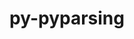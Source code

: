 ---
title: "py-pyparsing"
layout: cache
categories: [package, develop]
meta: {"compilers": ["none"], "num_specs": 77, "num_specs_by_stack": {"data-vis-sdk": 5, "e4s": 17, "e4s-neoverse-v2": 10, "e4s-oneapi": 5, "e4s-rocm-external": 5, "hep": 7, "ml-darwin-aarch64-mps": 10, "ml-linux-aarch64-cpu": 10, "ml-linux-aarch64-cuda": 10, "ml-linux-x86_64-cpu": 10, "ml-linux-x86_64-cuda": 10, "radiuss": 5, "root": 77}, "oss": ["sequoia", "ubuntu18.04", "ubuntu20.04", "ubuntu22.04", "ubuntu24.04"], "platforms": ["darwin", "linux"], "stacks": ["data-vis-sdk", "e4s", "e4s-neoverse-v2", "e4s-oneapi", "e4s-rocm-external", "hep", "ml-darwin-aarch64-mps", "ml-linux-aarch64-cpu", "ml-linux-aarch64-cuda", "ml-linux-x86_64-cpu", "ml-linux-x86_64-cuda", "radiuss", "root"], "targets": ["aarch64", "neoverse_v2", "x86_64_v3"], "versions": ["3.1.2"]}
spec_details: [{"compiler": "none", "hash": "2czcpjhipkdbycoldqf4ncnnzpyqzb3d", "os": "sequoia", "platform": "darwin", "size": "-", "stacks": ["ml-darwin-aarch64-mps", "root"], "target": "aarch64", "variants": ["build_system=python_pip"], "versions": ["3.1.2"]}, {"compiler": "none", "hash": "2e5apaysx47ruh6xvo6xpewskukfe7vr", "os": "ubuntu22.04", "platform": "linux", "size": "-", "stacks": ["e4s-oneapi", "root"], "target": "x86_64_v3", "variants": ["build_system=python_pip"], "versions": ["3.1.2"]}, {"compiler": "none", "hash": "2ftzg6satnfkhagivtkv2y7nkmfu5mgt", "os": "ubuntu22.04", "platform": "linux", "size": "-", "stacks": ["e4s", "root"], "target": "x86_64_v3", "variants": ["build_system=python_pip"], "versions": ["3.1.2"]}, {"compiler": "none", "hash": "2k34ltymhdwdbwfzeh4vrd3qubtmymzm", "os": "ubuntu22.04", "platform": "linux", "size": "-", "stacks": ["e4s-neoverse-v2", "root"], "target": "neoverse_v2", "variants": ["build_system=python_pip"], "versions": ["3.1.2"]}, {"compiler": "none", "hash": "2r4jtkmmjhviqc6lnu5etralol3iy6g4", "os": "ubuntu24.04", "platform": "linux", "size": "-", "stacks": ["ml-linux-x86_64-cpu", "ml-linux-x86_64-cuda", "root"], "target": "x86_64_v3", "variants": ["build_system=python_pip"], "versions": ["3.1.2"]}, {"compiler": "none", "hash": "2seuc5qshhede6txyg42h2wfbaylr4vi", "os": "ubuntu20.04", "platform": "linux", "size": "-", "stacks": ["data-vis-sdk", "root"], "target": "x86_64_v3", "variants": ["build_system=python_pip"], "versions": ["3.1.2"]}, {"compiler": "none", "hash": "2wmbln4xe4l6mpe3ohf36usrg372q5yv", "os": "ubuntu22.04", "platform": "linux", "size": "-", "stacks": ["e4s-oneapi", "root"], "target": "x86_64_v3", "variants": ["build_system=python_pip"], "versions": ["3.1.2"]}, {"compiler": "none", "hash": "2xktbpaqquq4kwwowmzhugsa52h3o3kj", "os": "ubuntu24.04", "platform": "linux", "size": "-", "stacks": ["ml-linux-aarch64-cpu", "ml-linux-aarch64-cuda", "root"], "target": "aarch64", "variants": ["build_system=python_pip"], "versions": ["3.1.2"]}, {"compiler": "none", "hash": "3iuqrm3pxd47va4idcnl26xwq4fzb4oe", "os": "ubuntu18.04", "platform": "linux", "size": "-", "stacks": ["radiuss", "root"], "target": "x86_64_v3", "variants": ["build_system=python_pip"], "versions": ["3.1.2"]}, {"compiler": "none", "hash": "4nrq7vnxwvy5rca7dbiqa7g2z773cwvp", "os": "ubuntu24.04", "platform": "linux", "size": "-", "stacks": ["ml-linux-x86_64-cpu", "ml-linux-x86_64-cuda", "root"], "target": "x86_64_v3", "variants": ["build_system=python_pip"], "versions": ["3.1.2"]}, {"compiler": "none", "hash": "4sk655hn7av3qignnl6dr43amnoopgd3", "os": "ubuntu20.04", "platform": "linux", "size": "-", "stacks": ["data-vis-sdk", "root"], "target": "x86_64_v3", "variants": ["build_system=python_pip"], "versions": ["3.1.2"]}, {"compiler": "none", "hash": "4uib3bkdbdu6g4cpvybxhp6th7pmi6ln", "os": "ubuntu18.04", "platform": "linux", "size": "-", "stacks": ["radiuss", "root"], "target": "x86_64_v3", "variants": ["build_system=python_pip"], "versions": ["3.1.2"]}, {"compiler": "none", "hash": "62frigwc3y5s7dhgahdpbn22vrrbl2fn", "os": "ubuntu24.04", "platform": "linux", "size": "-", "stacks": ["ml-linux-x86_64-cpu", "ml-linux-x86_64-cuda", "root"], "target": "x86_64_v3", "variants": ["build_system=python_pip"], "versions": ["3.1.2"]}, {"compiler": "none", "hash": "6ekfbz6k77rnw3if5ukaqhummbcjrufs", "os": "ubuntu24.04", "platform": "linux", "size": "-", "stacks": ["ml-linux-x86_64-cpu", "ml-linux-x86_64-cuda", "root"], "target": "x86_64_v3", "variants": ["build_system=python_pip"], "versions": ["3.1.2"]}, {"compiler": "none", "hash": "6pez75rs2b6hff32wzcvwmskvyblepy5", "os": "ubuntu22.04", "platform": "linux", "size": "-", "stacks": ["e4s-neoverse-v2", "root"], "target": "neoverse_v2", "variants": ["build_system=python_pip"], "versions": ["3.1.2"]}, {"compiler": "none", "hash": "6s5szikofsvawhbnnh2hvmef5rpy52tc", "os": "ubuntu22.04", "platform": "linux", "size": "-", "stacks": ["e4s", "e4s-rocm-external", "root"], "target": "x86_64_v3", "variants": ["build_system=python_pip"], "versions": ["3.1.2"]}, {"compiler": "none", "hash": "7kbwbgx2pvxt2bdbuxs7bqec5okrfxqm", "os": "sequoia", "platform": "darwin", "size": "-", "stacks": ["ml-darwin-aarch64-mps", "root"], "target": "aarch64", "variants": ["build_system=python_pip"], "versions": ["3.1.2"]}, {"compiler": "none", "hash": "7tr76fbfvqc2xbkmbflrgap75ld3ieaf", "os": "ubuntu22.04", "platform": "linux", "size": "-", "stacks": ["e4s", "e4s-rocm-external", "root"], "target": "x86_64_v3", "variants": ["build_system=python_pip"], "versions": ["3.1.2"]}, {"compiler": "none", "hash": "7vilfgicsdiscoanyltgugam7zjbfzwh", "os": "sequoia", "platform": "darwin", "size": "-", "stacks": ["ml-darwin-aarch64-mps", "root"], "target": "aarch64", "variants": ["build_system=python_pip"], "versions": ["3.1.2"]}, {"compiler": "none", "hash": "b3jqm3yjus2gscuk4zzvtktbwmanp7ci", "os": "ubuntu22.04", "platform": "linux", "size": "-", "stacks": ["e4s-neoverse-v2", "root"], "target": "neoverse_v2", "variants": ["build_system=python_pip"], "versions": ["3.1.2"]}, {"compiler": "none", "hash": "c5clz3n2hriizx4havur3wxhitpqnc6m", "os": "sequoia", "platform": "darwin", "size": "-", "stacks": ["ml-darwin-aarch64-mps", "root"], "target": "aarch64", "variants": ["build_system=python_pip"], "versions": ["3.1.2"]}, {"compiler": "none", "hash": "clkaokroxgihtjdpgtbkdqudjxh3iijp", "os": "ubuntu24.04", "platform": "linux", "size": "-", "stacks": ["ml-linux-aarch64-cpu", "ml-linux-aarch64-cuda", "root"], "target": "aarch64", "variants": ["build_system=python_pip"], "versions": ["3.1.2"]}, {"compiler": "none", "hash": "cz3rcnhgnwlbvb47tmmeg3idsq7grhsy", "os": "ubuntu22.04", "platform": "linux", "size": "-", "stacks": ["e4s", "root"], "target": "x86_64_v3", "variants": ["build_system=python_pip"], "versions": ["3.1.2"]}, {"compiler": "none", "hash": "d4gd6chwko63aq6zfggb5pv7uokg6u3s", "os": "ubuntu22.04", "platform": "linux", "size": "-", "stacks": ["hep", "root"], "target": "x86_64_v3", "variants": ["build_system=python_pip"], "versions": ["3.1.2"]}, {"compiler": "none", "hash": "d7sos6ox34gve5zljot6sydsh2tsxsa6", "os": "ubuntu24.04", "platform": "linux", "size": "-", "stacks": ["ml-linux-x86_64-cpu", "ml-linux-x86_64-cuda", "root"], "target": "x86_64_v3", "variants": ["build_system=python_pip"], "versions": ["3.1.2"]}, {"compiler": "none", "hash": "dsw34vhebqtflmshzvcn5kbdxhdxsyjy", "os": "sequoia", "platform": "darwin", "size": "-", "stacks": ["ml-darwin-aarch64-mps", "root"], "target": "aarch64", "variants": ["build_system=python_pip"], "versions": ["3.1.2"]}, {"compiler": "none", "hash": "e6ynm3q4dof4oxqx33n7hjkhmahb4sso", "os": "ubuntu22.04", "platform": "linux", "size": "-", "stacks": ["e4s", "e4s-rocm-external", "hep", "root"], "target": "x86_64_v3", "variants": ["build_system=python_pip"], "versions": ["3.1.2"]}, {"compiler": "none", "hash": "erq2v22k3oqiflxjnwp42lniladdlhrw", "os": "ubuntu22.04", "platform": "linux", "size": "-", "stacks": ["e4s", "root"], "target": "x86_64_v3", "variants": ["build_system=python_pip"], "versions": ["3.1.2"]}, {"compiler": "none", "hash": "etxrodx2whxa5xppi5mzejzo37eswuwq", "os": "ubuntu24.04", "platform": "linux", "size": "-", "stacks": ["ml-linux-aarch64-cpu", "ml-linux-aarch64-cuda", "root"], "target": "aarch64", "variants": ["build_system=python_pip"], "versions": ["3.1.2"]}, {"compiler": "none", "hash": "fk44oaxojmllkjhbzuot6ymac2xcpiri", "os": "ubuntu22.04", "platform": "linux", "size": "-", "stacks": ["e4s", "root"], "target": "x86_64_v3", "variants": ["build_system=python_pip"], "versions": ["3.1.2"]}, {"compiler": "none", "hash": "fyvq3lmi3mnqiwqhv5pibk6b4z4i72zg", "os": "ubuntu22.04", "platform": "linux", "size": "-", "stacks": ["e4s", "root"], "target": "x86_64_v3", "variants": ["build_system=python_pip"], "versions": ["3.1.2"]}, {"compiler": "none", "hash": "g5t7rqxuh4zqb4sownstrwnbf4zrvleu", "os": "ubuntu24.04", "platform": "linux", "size": "-", "stacks": ["ml-linux-x86_64-cpu", "ml-linux-x86_64-cuda", "root"], "target": "x86_64_v3", "variants": ["build_system=python_pip"], "versions": ["3.1.2"]}, {"compiler": "none", "hash": "g6ur6oypwzzrbxz5b3njjq3d77672w4l", "os": "ubuntu24.04", "platform": "linux", "size": "-", "stacks": ["ml-linux-x86_64-cpu", "ml-linux-x86_64-cuda", "root"], "target": "x86_64_v3", "variants": ["build_system=python_pip"], "versions": ["3.1.2"]}, {"compiler": "none", "hash": "gcnxg2gmb3rkrpgikrszpkvxykq77bqz", "os": "ubuntu24.04", "platform": "linux", "size": "-", "stacks": ["ml-linux-aarch64-cpu", "ml-linux-aarch64-cuda", "root"], "target": "aarch64", "variants": ["build_system=python_pip"], "versions": ["3.1.2"]}, {"compiler": "none", "hash": "gufauhmbzsfvx265fiah75vpyqf2eq7h", "os": "ubuntu22.04", "platform": "linux", "size": "-", "stacks": ["hep", "root"], "target": "x86_64_v3", "variants": ["build_system=python_pip"], "versions": ["3.1.2"]}, {"compiler": "none", "hash": "hh7crsqug4n7rdnb7f6dnkzsileuwwib", "os": "ubuntu24.04", "platform": "linux", "size": "-", "stacks": ["ml-linux-aarch64-cpu", "ml-linux-aarch64-cuda", "root"], "target": "aarch64", "variants": ["build_system=python_pip"], "versions": ["3.1.2"]}, {"compiler": "none", "hash": "hym5v5sgzcohfm4h5dfve5io2ajjikiz", "os": "ubuntu22.04", "platform": "linux", "size": "-", "stacks": ["e4s-oneapi", "root"], "target": "x86_64_v3", "variants": ["build_system=python_pip"], "versions": ["3.1.2"]}, {"compiler": "none", "hash": "i5cyu7ew3uxhumuiwbgv4eewrykcbd55", "os": "ubuntu22.04", "platform": "linux", "size": "-", "stacks": ["e4s", "hep", "root"], "target": "x86_64_v3", "variants": ["build_system=python_pip"], "versions": ["3.1.2"]}, {"compiler": "none", "hash": "ielaywjqm2ljk7o2qmmrqx2muhklvj7f", "os": "ubuntu22.04", "platform": "linux", "size": "-", "stacks": ["e4s", "e4s-rocm-external", "root"], "target": "x86_64_v3", "variants": ["build_system=python_pip"], "versions": ["3.1.2"]}, {"compiler": "none", "hash": "jbysy26yqs7iybb36vcg3zjlc3hkhago", "os": "sequoia", "platform": "darwin", "size": "-", "stacks": ["ml-darwin-aarch64-mps", "root"], "target": "aarch64", "variants": ["build_system=python_pip"], "versions": ["3.1.2"]}, {"compiler": "none", "hash": "jtl3pmpqes6lyemj4xhvnzaerxpgtg7b", "os": "ubuntu24.04", "platform": "linux", "size": "-", "stacks": ["ml-linux-x86_64-cpu", "ml-linux-x86_64-cuda", "root"], "target": "x86_64_v3", "variants": ["build_system=python_pip"], "versions": ["3.1.2"]}, {"compiler": "none", "hash": "jwnl3epsglbpsttvq4lnui4lag3ypyvw", "os": "sequoia", "platform": "darwin", "size": "-", "stacks": ["ml-darwin-aarch64-mps", "root"], "target": "aarch64", "variants": ["build_system=python_pip"], "versions": ["3.1.2"]}, {"compiler": "none", "hash": "jydm46qkmzvznpnqbsohdchlc753kpvj", "os": "ubuntu18.04", "platform": "linux", "size": "-", "stacks": ["radiuss", "root"], "target": "x86_64_v3", "variants": ["build_system=python_pip"], "versions": ["3.1.2"]}, {"compiler": "none", "hash": "keyeruspye6epfxz4n66vfj7jszoopqo", "os": "ubuntu22.04", "platform": "linux", "size": "-", "stacks": ["e4s-neoverse-v2", "root"], "target": "neoverse_v2", "variants": ["build_system=python_pip"], "versions": ["3.1.2"]}, {"compiler": "none", "hash": "kysjo3kiz5gn5cijqnlgbcp2ypppcgl4", "os": "ubuntu22.04", "platform": "linux", "size": "-", "stacks": ["e4s-oneapi", "root"], "target": "x86_64_v3", "variants": ["build_system=python_pip"], "versions": ["3.1.2"]}, {"compiler": "none", "hash": "kzy5oineml4f5gkpmvmbh2c7stp4kqvj", "os": "ubuntu24.04", "platform": "linux", "size": "-", "stacks": ["ml-linux-aarch64-cpu", "ml-linux-aarch64-cuda", "root"], "target": "aarch64", "variants": ["build_system=python_pip"], "versions": ["3.1.2"]}, {"compiler": "none", "hash": "ljuv6waqprkb3wkjltanvkgchfiadqay", "os": "ubuntu24.04", "platform": "linux", "size": "-", "stacks": ["ml-linux-aarch64-cpu", "ml-linux-aarch64-cuda", "root"], "target": "aarch64", "variants": ["build_system=python_pip"], "versions": ["3.1.2"]}, {"compiler": "none", "hash": "lwumxqhca543zj3igef6jwys2it5cbuh", "os": "ubuntu22.04", "platform": "linux", "size": "-", "stacks": ["e4s", "root"], "target": "x86_64_v3", "variants": ["build_system=python_pip"], "versions": ["3.1.2"]}, {"compiler": "none", "hash": "mojiu7vyxzn5bibeslcfn6rsk4kyp373", "os": "ubuntu22.04", "platform": "linux", "size": "-", "stacks": ["e4s-neoverse-v2", "root"], "target": "neoverse_v2", "variants": ["build_system=python_pip"], "versions": ["3.1.2"]}, {"compiler": "none", "hash": "msnq7jul7xq73sjfnrv5ioa5pdwkfpjr", "os": "ubuntu22.04", "platform": "linux", "size": "-", "stacks": ["e4s", "root"], "target": "x86_64_v3", "variants": ["build_system=python_pip"], "versions": ["3.1.2"]}, {"compiler": "none", "hash": "nhevleuc77ij4gu5vtbo3wyuosglkcyr", "os": "ubuntu22.04", "platform": "linux", "size": "-", "stacks": ["e4s-neoverse-v2", "root"], "target": "neoverse_v2", "variants": ["build_system=python_pip"], "versions": ["3.1.2"]}, {"compiler": "none", "hash": "nz2gupmi3iwdgfip2mmsmqnzvyg6ezlj", "os": "ubuntu22.04", "platform": "linux", "size": "-", "stacks": ["e4s", "root"], "target": "x86_64_v3", "variants": ["build_system=python_pip"], "versions": ["3.1.2"]}, {"compiler": "none", "hash": "nzoxefq3f75jup7mmi2tzensjpnbncie", "os": "sequoia", "platform": "darwin", "size": "-", "stacks": ["ml-darwin-aarch64-mps", "root"], "target": "aarch64", "variants": ["build_system=python_pip"], "versions": ["3.1.2"]}, {"compiler": "none", "hash": "p5vvc3rnku37dzha6w3kmwxbak6i5h5s", "os": "sequoia", "platform": "darwin", "size": "-", "stacks": ["ml-darwin-aarch64-mps", "root"], "target": "aarch64", "variants": ["build_system=python_pip"], "versions": ["3.1.2"]}, {"compiler": "none", "hash": "pi7lrucjenuxwqxjxcwirlfgpsv4ihga", "os": "ubuntu18.04", "platform": "linux", "size": "-", "stacks": ["radiuss", "root"], "target": "x86_64_v3", "variants": ["build_system=python_pip"], "versions": ["3.1.2"]}, {"compiler": "none", "hash": "pladfvmxkq3lk6tusgrcokmzycqldkoi", "os": "ubuntu24.04", "platform": "linux", "size": "-", "stacks": ["ml-linux-x86_64-cpu", "ml-linux-x86_64-cuda", "root"], "target": "x86_64_v3", "variants": ["build_system=python_pip"], "versions": ["3.1.2"]}, {"compiler": "none", "hash": "ppckewbsihe2m6ac3nhzjdkzlyhnaosd", "os": "ubuntu22.04", "platform": "linux", "size": "-", "stacks": ["e4s-neoverse-v2", "root"], "target": "neoverse_v2", "variants": ["build_system=python_pip"], "versions": ["3.1.2"]}, {"compiler": "none", "hash": "pturt426f7dlfl6sispq6k2vkreyeaql", "os": "ubuntu22.04", "platform": "linux", "size": "-", "stacks": ["hep", "root"], "target": "x86_64_v3", "variants": ["build_system=python_pip"], "versions": ["3.1.2"]}, {"compiler": "none", "hash": "rknuf2rwlsqmdbt7d7uktblw52ykkxdu", "os": "ubuntu22.04", "platform": "linux", "size": "-", "stacks": ["e4s-oneapi", "root"], "target": "x86_64_v3", "variants": ["build_system=python_pip"], "versions": ["3.1.2"]}, {"compiler": "none", "hash": "t5edmjxe643hafx5xsmm35gmzrmuh6rk", "os": "ubuntu22.04", "platform": "linux", "size": "-", "stacks": ["e4s-neoverse-v2", "root"], "target": "neoverse_v2", "variants": ["build_system=python_pip"], "versions": ["3.1.2"]}, {"compiler": "none", "hash": "tlmucatvaotbjldzh2dc33zznzgzjxpi", "os": "ubuntu24.04", "platform": "linux", "size": "-", "stacks": ["ml-linux-aarch64-cpu", "ml-linux-aarch64-cuda", "root"], "target": "aarch64", "variants": ["build_system=python_pip"], "versions": ["3.1.2"]}, {"compiler": "none", "hash": "tv4djnoi6bp3nst66iujgwk5ifgql7ux", "os": "sequoia", "platform": "darwin", "size": "-", "stacks": ["ml-darwin-aarch64-mps", "root"], "target": "aarch64", "variants": ["build_system=python_pip"], "versions": ["3.1.2"]}, {"compiler": "none", "hash": "u65osfhrskntat3gflbykvfg3c6gba44", "os": "ubuntu24.04", "platform": "linux", "size": "-", "stacks": ["ml-linux-x86_64-cpu", "ml-linux-x86_64-cuda", "root"], "target": "x86_64_v3", "variants": ["build_system=python_pip"], "versions": ["3.1.2"]}, {"compiler": "none", "hash": "ufd5ubmrq6vkhv6y6ix4xynxk74ft3li", "os": "ubuntu22.04", "platform": "linux", "size": "-", "stacks": ["hep", "root"], "target": "x86_64_v3", "variants": ["build_system=python_pip"], "versions": ["3.1.2"]}, {"compiler": "none", "hash": "uphzkyuvxlvwjrhbj7ice7s25djbt5bt", "os": "ubuntu22.04", "platform": "linux", "size": "-", "stacks": ["e4s", "root"], "target": "x86_64_v3", "variants": ["build_system=python_pip"], "versions": ["3.1.2"]}, {"compiler": "none", "hash": "uxmtvf4ty7llnubxrw6l3wjeorbqmeba", "os": "ubuntu22.04", "platform": "linux", "size": "-", "stacks": ["e4s", "e4s-rocm-external", "root"], "target": "x86_64_v3", "variants": ["build_system=python_pip"], "versions": ["3.1.2"]}, {"compiler": "none", "hash": "v4gpkriplfirddsqvzyljvmohqn7bxs3", "os": "ubuntu22.04", "platform": "linux", "size": "-", "stacks": ["e4s", "root"], "target": "x86_64_v3", "variants": ["build_system=python_pip"], "versions": ["3.1.2"]}, {"compiler": "none", "hash": "v7ydjvyyh6ruy7ewkdmzlziyvfdpxbiq", "os": "ubuntu24.04", "platform": "linux", "size": "-", "stacks": ["ml-linux-aarch64-cpu", "ml-linux-aarch64-cuda", "root"], "target": "aarch64", "variants": ["build_system=python_pip"], "versions": ["3.1.2"]}, {"compiler": "none", "hash": "vgya7htraonbgfuftu432ahmlsezagdr", "os": "ubuntu20.04", "platform": "linux", "size": "-", "stacks": ["data-vis-sdk", "root"], "target": "x86_64_v3", "variants": ["build_system=python_pip"], "versions": ["3.1.2"]}, {"compiler": "none", "hash": "vr2xlpe67uiaturll42y6cmhlvqbjke3", "os": "ubuntu20.04", "platform": "linux", "size": "-", "stacks": ["data-vis-sdk", "root"], "target": "x86_64_v3", "variants": ["build_system=python_pip"], "versions": ["3.1.2"]}, {"compiler": "none", "hash": "vw2n5chpe4zca22nytntt4vjpkngjlu3", "os": "ubuntu20.04", "platform": "linux", "size": "-", "stacks": ["data-vis-sdk", "root"], "target": "x86_64_v3", "variants": ["build_system=python_pip"], "versions": ["3.1.2"]}, {"compiler": "none", "hash": "wutkeqcrdyg7253uxfs7kolvrgi7uxpd", "os": "ubuntu18.04", "platform": "linux", "size": "-", "stacks": ["radiuss", "root"], "target": "x86_64_v3", "variants": ["build_system=python_pip"], "versions": ["3.1.2"]}, {"compiler": "none", "hash": "wxov5mqywnvkw7zefshnfrir5i4yjp5t", "os": "ubuntu22.04", "platform": "linux", "size": "-", "stacks": ["hep", "root"], "target": "x86_64_v3", "variants": ["build_system=python_pip"], "versions": ["3.1.2"]}, {"compiler": "none", "hash": "y6h64fsfmkie5kkye5bud2bzpwn3vmit", "os": "ubuntu22.04", "platform": "linux", "size": "-", "stacks": ["e4s-neoverse-v2", "root"], "target": "neoverse_v2", "variants": ["build_system=python_pip"], "versions": ["3.1.2"]}, {"compiler": "none", "hash": "yand3dudtcubvgefkowrwpoe7buhuooa", "os": "ubuntu22.04", "platform": "linux", "size": "-", "stacks": ["e4s-neoverse-v2", "root"], "target": "neoverse_v2", "variants": ["build_system=python_pip"], "versions": ["3.1.2"]}, {"compiler": "none", "hash": "z6ywvrn3o67mganemyiphhrjw73ogaiv", "os": "ubuntu24.04", "platform": "linux", "size": "-", "stacks": ["ml-linux-aarch64-cpu", "ml-linux-aarch64-cuda", "root"], "target": "aarch64", "variants": ["build_system=python_pip"], "versions": ["3.1.2"]}, {"compiler": "none", "hash": "zcttt7q5wcpw4nvfwoo37t5r6gjzssum", "os": "ubuntu22.04", "platform": "linux", "size": "-", "stacks": ["e4s", "root"], "target": "x86_64_v3", "variants": ["build_system=python_pip"], "versions": ["3.1.2"]}]
---